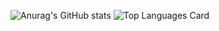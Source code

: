 ![Anurag's GitHub stats](https://github-readme-stats.vercel.app/api?username=wwwshwww&theme=react&show_icons=true)
![Top Languages Card](https://github-readme-stats.vercel.app/api/top-langs/?username=wwwshwww&theme=react&langs_count=6&hide=html,jupyter%20notebook,ruby,c)


<!---
wwwshwww/wwwshwww is a ✨ special ✨ repository because its `README.md` (this file) appears on your GitHub profile.
You can click the Preview link to take a look at your changes.
--->
